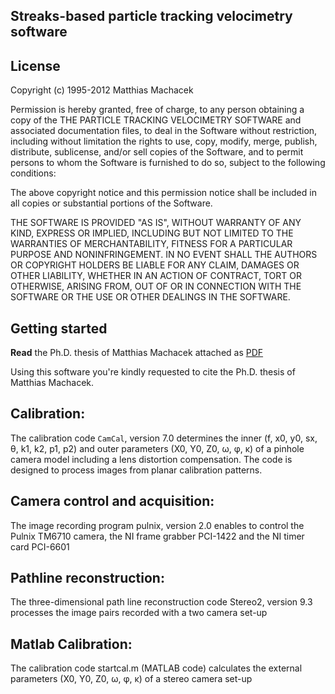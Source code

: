 Streaks-based particle tracking velocimetry software
----------------------------------------------------

License 
--------


Copyright (c) 1995-2012 Matthias Machacek 

Permission is hereby granted, free of charge, to any person obtaining a
copy of the THE PARTICLE TRACKING VELOCIMETRY SOFTWARE and associated
documentation files, to deal in the Software without restriction,
including without limitation the rights to use, copy, modify, merge,
publish, distribute, sublicense, and/or sell copies of the Software, and
to permit persons to whom the Software is furnished to do so, subject to
the following conditions:

The above copyright notice and this permission notice shall be included
in all copies or substantial portions of the Software.

THE SOFTWARE IS PROVIDED "AS IS", WITHOUT WARRANTY OF ANY KIND, EXPRESS
OR IMPLIED, INCLUDING BUT NOT LIMITED TO THE WARRANTIES OF
MERCHANTABILITY, FITNESS FOR A PARTICULAR PURPOSE AND NONINFRINGEMENT.
IN NO EVENT SHALL THE AUTHORS OR COPYRIGHT HOLDERS BE LIABLE FOR ANY
CLAIM, DAMAGES OR OTHER LIABILITY, WHETHER IN AN ACTION OF CONTRACT,
TORT OR OTHERWISE, ARISING FROM, OUT OF OR IN CONNECTION WITH THE
SOFTWARE OR THE USE OR OTHER DEALINGS IN THE SOFTWARE.



Getting started
----------------
**Read** the Ph.D. thesis of Matthias Machacek attached as [PDF](https://github.com/downloads/3dptv/3dptv_streaks/diss_Matthias_Machacek.pdf)

Using this software you're kindly requested to cite the Ph.D. thesis of Matthias Machacek. 

Calibration:
-----------

The calibration code ```CamCal```, version 7.0 determines the inner (f, x0, y0, sx, θ, k1, k2, p1, p2) and outer parameters 
(X0, Y0, Z0, ω, φ, κ) of a pinhole camera model including a lens distortion compensation. The code is designed to 
process images from planar calibration patterns. 




Camera control and acquisition:
-------------------------------
The image recording program pulnix, version 2.0  enables to control the Pulnix TM6710 camera, 
the NI frame grabber PCI-1422 and the NI timer card PCI-6601



Pathline reconstruction:
------------------------
The three-dimensional path line reconstruction code Stereo2, version 9.3 processes the image pairs recorded 
with a two camera set-up 



Matlab Calibration:
-------------------

The calibration code startcal.m (MATLAB code) calculates the external parameters (X0, Y0, Z0, ω, φ, κ) of 
a stereo camera set-up


